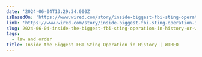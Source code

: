 ```yaml
---
date: '2024-06-04T13:29:34.000Z'
isBasedOn: 'https://www.wired.com/story/inside-biggest-fbi-sting-operation-in-history/'
link: 'https://www.wired.com/story/inside-biggest-fbi-sting-operation-in-history/'
slug: 2024-06-04-inside-the-biggest-fbi-sting-operation-in-history-or-wired
tags:
  - law and order
title: Inside the Biggest FBI Sting Operation in History | WIRED
---
```

 
